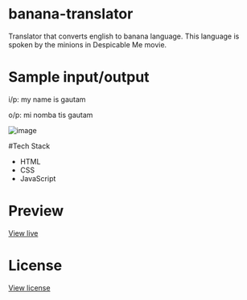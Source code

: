 # banana-translator

Translator that converts english to banana language. This language is spoken by the minions in Despicable Me movie.

# Sample input/output

i/p: my name is gautam

o/p: mi nomba tis gautam

![image](https://user-images.githubusercontent.com/27736288/208899018-8cba11ed-af4d-43e1-b77c-c90c37dbf622.png)

#Tech Stack

* HTML
* CSS
* JavaScript

# Preview

[View live](https://banana-translator-gautam-balamurali.netlify.app/)

# License

[View license](https://github.com/gautam-balamurali/banana-translator/blob/main/LICENSE.md)
